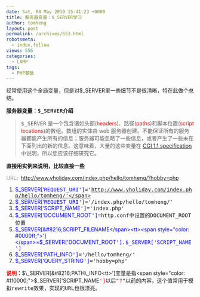 ```yaml
---
date: Sat, 08 May 2010 15:41:23 +0000
title: 服务器变量：$_SERVER学习
author: tomheng
layout: post
permalink: /archives/653.html
robotsmeta:
  - index,follow
views: 556
categories:
  - LAMP
tags:
  - PHP基础
---
```

经常使用这个全局变量，但是对$_SERVER里一些细节不是很清晰，特在此做个总结。

**服务器变量：**<tt><strong>$_SERVER介绍</strong></tt>

> <tt>$_SERVER</tt> 是一个包含诸如头部(<span style="color: #ff0000;">headers</span>)、路径(<span style="color: #ff0000;">paths</span>)和脚本位置(<span style="color: #ff0000;">script locations</span>)的数组。数组的实体由 web 服务器创建。不能保证所有的服务器都能产生所有的信息；服务器可能忽略了一些信息，或者产生了一些未在下面列出的新的信息。这意味着，大量的这些变量在 <a href="http://hoohoo.ncsa.uiuc.edu/cgi/env.html" target="_top">CGI 1.1 specification</a> 中说明，所以您应该仔细研究它。

**直接用实例来说明，比较直接一些**

<span style="color: #999999;"> URL</span>:  <span style="color: #ff0000;">http://www.yholiday.com/index.php/hello/tomheng/?hobby=php</span>

  1. <span style="color: #ff0000;"><span style="color: #0000ff;">$_SERVER[&#8216;</span><tt><span style="color: #000000;"><span style="color: #0000ff;">REQUEST_URI']</span>='http://www.yholiday.com/index.php/hello/tomheng/'</span></tt></span>
  2. <span style="color: #0000ff;">$_SERVER[&#8216;</span><tt><span style="color: #0000ff;">REQUEST_URI']</span>='/index.php/hello/tomheng/'</tt>
  3. <span style="color: #0000ff;">$_SERVER[&#8216;SCRIPT_NAME</span><tt><span style="color: #0000ff;">']</span>='index.php'</tt>
  4. <span style="color: #0000ff;">$_SERVER[&#8216;DOCUMENT_ROOT</span><tt><span style="color: #0000ff;">']</span>=http.conf中设置的DOCUMENT_ROOT位置</tt>
  5. <span style="color: #0000ff;">$_SERVER[&#8216;SCRIPT_FILENAME</span><tt><span style="color: #0000ff;">']</span>=$_SERVER['DOCUMENT_ROOT<tt>'].$_SERVER['SCRIPT_NAME<tt>']</tt></tt></tt>
  6. <span style="color: #0000ff;">$_SERVER[&#8216;PATH_INFO</span><tt><span style="color: #0000ff;">']</span>='/hello/tomheng/'</tt>
  7. <span style="color: #0000ff;">$_SERVER[&#8216;QUERY_STRING</span><tt><span style="color: #0000ff;">']</span>='hobby=php'</tt>

<span style="color: #ff0000;"><strong>说明</strong></span>：$\_SERVER[&#8216;PATH\_INFO<tt>']变量是指<span style="color: #ff0000;">$_SERVER['SCRIPT_NAME</span><tt><span style="color: #ff0000;">']</span>以后"<span style="color: #ff0000;">?</span>"以前的内容，这个值常用于模拟rewrite效果，实现的URL也很漂亮。</tt></tt>
